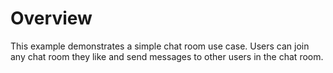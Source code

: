 # Overview

This example demonstrates a simple chat room use case.  Users can join any chat room they like and send messages to other users in the chat room.